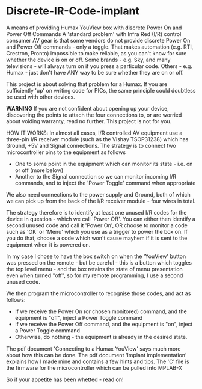 # Discrete-IR-Code-implant
A means of providing Humax YouView box with discrete Power On and Power Off Commands
A 'standard problem' with Infra Red (I/R) control consumer AV gear is that some vendors do not provide discrete Power On and Power Off commands - only a toggle.  That makes automation (e.g. RTI, Crestron, Pronto) impossible to make reliable, as you can't know for sure whether the device is on or off.
Some brands - e.g. Sky, and many televisions - will always turn on if you press a particular code.
Others - e.g. Humax - just don't have ANY way to be sure whether they are on or off.

This project is about solving that problem for a Humax.  If you are sufficiently 'up' on writing code for PICs, the same principle could doubtless be used with other devices.

**WARNING**  If you are not confident about opening up your device, discovering the points to attach the four connections to, or are worried about voiding warranty, read no further.  This project is not for you.

HOW IT WORKS:
In almost all cases, I/R controlled AV equipment use a three-pin I/R receiver module (such as the Vishay TSOP31238) which has Ground, +5V and Signal connections.
The strategy is to connect two microcontroller pins to the equipment as follows
* One to some point in the equipment which can monitor its state - i.e. on or off (more below)
* Another to the Signal connection so we can monitor incoming I/R commands, and to inject the 'Power Toggle' command when appropriate

We also need connections to the power supply and Ground, both of which we can pick up from the back of the I/R receiver module - four wires in total.



The strategy therefore is to identify at least one unused I/R codes for the device in question - which we call 'Power Off'.
You can either then identify a second unused code and call it 'Power On', OR choose to monitor a code such as 'OK' or 'Menu' which you use as a trigger to power the box on.  If you do that, choose a code which won't cause mayhem if it is sent to the equipment when it is powered on.

In my case I chose to have the box switch on when the 'YouView' button was pressed on the remote - but be careful - this is a button which toggles the top level menu - and the box retains the state of menu presentation even when turned "off", so for my remote programming, I use a second unused code.

We then program the microcontroller to recognise those codes, and act as follows:
- If we receive the Power On (or chosen monitored) command, and the equipment is "off", inject a Power Toggle command
- If we receive the Power Off command, and the equipment is "on", inject a Power Toggle command
- Otherwise, do nothing - the equipment is already  in the desired state.

The pdf document 'Connecting to a Humax YouView' says much more about how this can be done.
The pdf document 'Implant implementation' explains how I made mine and contains a few hints and tips.
The 'C' file is the firmware for the microcontroller which can be pulled into MPLAB-X

So if your appetite has been whetted - read on!
